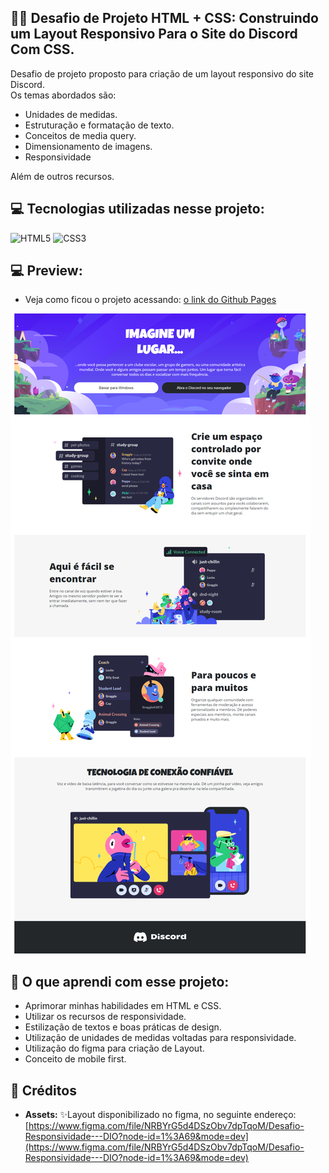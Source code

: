 ## 🏋️‍♂️ Desafio de Projeto HTML + CSS: Construindo um Layout Responsivo Para o Site do Discord Com CSS. 

Desafio de projeto proposto para criação de um layout responsivo do site Discord.  <br>
Os temas abordados são:<br>
- Unidades de medidas.
- Estruturação e formatação de texto.
- Conceitos de media query.
- Dimensionamento de imagens.
- Responsividade<br>

Além de outros recursos.

## 💻 Tecnologias utilizadas nesse projeto:

<div style="display: inline_block">
  <img alt="HTML5" src="https://img.shields.io/badge/HTML5-E34F26?style=for-the-badge&logo=html5&logoColor=white">
  <img alt="CSS3" src="https://img.shields.io/badge/CSS3-1572B6?style=for-the-badge&logo=css3&logoColor=white">
</div>

## 💻 Preview:
- Veja como ficou o projeto acessando: [o link do Github Pages](https://ernandesneponuceno.github.io/Construindo-Layout-Responsivo-do-Discord/)
  
![Imagem do Projeto](assets/img/tela.png)

## 🤔 O que aprendi com esse projeto:
- Aprimorar minhas habilidades em HTML e CSS.
- Utilizar os recursos de responsividade.
- Estilização de textos e boas práticas de design.
- Utilização de unidades de medidas voltadas para responsividade.
- Utilização do figma para criação de Layout.
- Conceito de mobile first.

## 📌 Créditos
- **Assets:** ✨Layout disponibilizado no figma, no seguinte endereço:
  [https://www.figma.com/file/NRBYrG5d4DSzObv7dpTqoM/Desafio-Responsividade---DIO?node-id=1%3A69&mode=dev](https://www.figma.com/file/NRBYrG5d4DSzObv7dpTqoM/Desafio-Responsividade---DIO?node-id=1%3A69&mode=dev)

